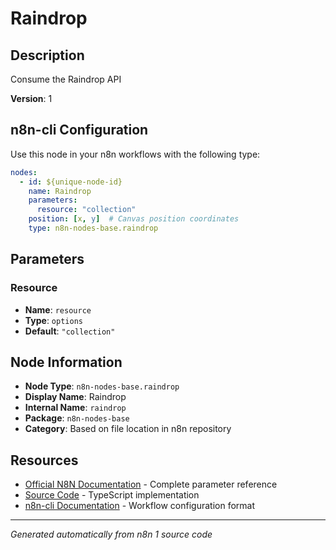 # Raindrop

## Description

Consume the Raindrop API

**Version**: 1

## n8n-cli Configuration

Use this node in your n8n workflows with the following type:

```yaml
nodes:
  - id: ${unique-node-id}
    name: Raindrop
    parameters:
      resource: "collection"
    position: [x, y]  # Canvas position coordinates
    type: n8n-nodes-base.raindrop
```

## Parameters

### Resource

- **Name**: `resource`
- **Type**: `options`
- **Default**: `"collection"`


## Node Information

- **Node Type**: `n8n-nodes-base.raindrop`
- **Display Name**: Raindrop
- **Internal Name**: `raindrop`
- **Package**: `n8n-nodes-base`
- **Category**: Based on file location in n8n repository

## Resources

- [Official N8N Documentation](https://docs.n8n.io/integrations/builtin/app-nodes/n8n-nodes-base.raindrop/) - Complete parameter reference
- [Source Code](https://github.com/n8n-io/n8n/blob/master/packages/nodes-base/nodes/Raindrop/Raindrop.node.ts) - TypeScript implementation
- [n8n-cli Documentation](https://github.com/edenreich/n8n-cli) - Workflow configuration format

---
*Generated automatically from n8n 1 source code*
